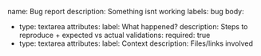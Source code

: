<!-- status: stub; target: 150+ words -->
name: Bug report
description: Something isnt working
labels: bug
body:
- type: textarea
  attributes:
    label: What happened?
    description: Steps to reproduce + expected vs actual
  validations:
    required: true
- type: textarea
  attributes:
    label: Context
    description: Files/links involved

